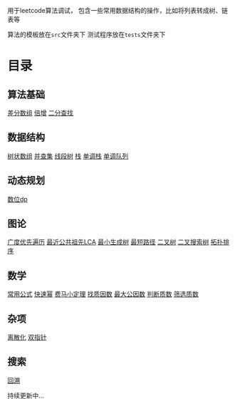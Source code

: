 用于leetcode算法调试， 包含一些常用数据结构的操作，比如将列表转成树、链表等

算法的模板放在`src`文件夹下
测试程序放在`tests`文件夹下
# 目录
## 算法基础
[差分数组](src/basic/array_of_difference.py)
[倍增](src/basic/binary_lifting.py)
[二分查找](src/basic/binary_search.py)

## 数据结构
[树状数组](src/data_structure/bit.py)
[并查集](src/data_structure/dsu.py)
[线段树](src/data_structure/segment_tree.py)
[栈](src/data_structure/stack.py)
[单调栈](src/data_structure//monotonic_stack.py)
[单调队列](src/data_structure/monotonic_queue.py)

## 动态规划
[数位dp](src/dynamic_programming/digital_dp.py)

## 图论
[广度优先遍历](src/graph/bfs.py)
[最近公共祖先LCA](src/graph/lca.py)
[最小生成树](src/graph/minimum_spanning_tree.py)
[最短路径](src/graph/smallest_routes.py)
[二叉树](src/graph/binary_tree.py)
[二叉搜索树](src/graph/binary_search_tree.py)
[拓扑排序](src/graph/topological_sorting.py)

## 数学
[常用公式](src/mathematic/common_formula.py)
[快速幂](src/mathematic/fast_power.py)
[费马小定理](src/mathematic/fermat_little_theorem.py)
[找质因数](src/mathematic/find_prime_factor.py)
[最大公因数](src/mathematic/greatest_common_divisor.py)
[判断质数](src/mathematic/judge_prime.py)
[筛选质数](src/mathematic/filter_prime.py)

## 杂项
[离散化](src/misc/discretization.py)
[双指针](src/misc/double_pointer.py)

## 搜索
[回溯](src/search/backtrace.py)




持续更新中...